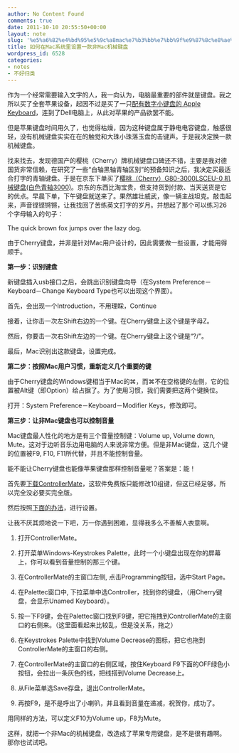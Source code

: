 ```yaml
---
author: No Content Found
comments: true
date: 2011-10-10 20:55:50+00:00
layout: note
slug: '%e5%a6%82%e4%bd%95%e5%9c%a8mac%e7%b3%bb%e7%bb%9f%e9%87%8c%e8%ae%be%e7%bd%ae%e4%b8%80%e6%ac%be%e9%9d%9emac%e6%9c%ba%e6%a2%b0%e9%94%ae%e7%9b%98'
title: 如何在Mac系统里设置一款非Mac机械键盘
wordpress_id: 6528
categories:
- notes
- 不好归类
---
```


作为一个经常需要输入文字的人，我一向认为，电脑最重要的部件就是键盘。我之所以买了全套苹果设备，起因不过是买了一只[配有数字小键盘的 Apple Keyboard](http://store.apple.com/cn/product/MB110CH/B?fnode=MTY1NDA1Mg&mco=MTk0NTcwNDk)，连到了Dell电脑上，从此对苹果的产品欲罢不能。





但是苹果键盘时间用久了，也觉得枯燥，因为这种键盘属于静电电容键盘，触感很轻，没有机械键盘实实在在的触觉和大珠小珠落玉盘的击键声。于是我决定换一款机械键盘。





找来找去，发现德国产的樱桃（Cherry）牌机械键盘口碑还不错，主要是我对德国货非常信赖，在研究了一些“白轴黑轴青轴区别”的预备知识之后，我决定买最适合打字的青轴键盘。于是在京东下单买了[樱桃（Cherry）G80-3000LSCEU-0 机械键盘(白色青轴3000)](http://www.360buy.com/product/338870.html)。京东的东西比淘宝贵，但支持货到付款、当天送货是它的优点。早晨下单，下午键盘就送来了。果然雄壮威武，像一辆主战坦克。敲击起来，声音铿铿锵锵，让我找回了苦练英文打字的岁月。并想起了那个可以练习26个字母输入的句子：





The quick brown fox jumps over the lazy dog.





由于Cherry键盘，并非是针对Mac用户设计的，因此需要做一些设置，才能用得顺手。





**第一步：识别键盘**





新键盘插入usb接口之后，会跳出识别键盘向导（在System Preference－Keyboard－Change Keyboard Type也可以出现这个界面）。





首先，会出现一个Introduction，不用理睬，Continue





接着，让你击一次左Shift右边的一个键。在Cherry键盘上这个键是字母Z。





然后，你要击一次右Shift左边的一个键。在Cherry键盘上这个键是“?/”。





最后，Mac识别出这款键盘，设置完成。





**第二步：按照Mac用户习惯，重新定义几个重要的键**





由于Cherry键盘的Windows键相当于Mac的⌘，而⌘不在空格键的左侧，它的位置被Alt键（即Option）给占据了。为了使用习惯，我们需要把这两个键换位。





打开：System Preference－Keyboard－Modifier Keys，修改即可。





**第三步：让非Mac键盘也可以控制音量**





Mac键盘最人性化的地方是有三个音量控制键：Volume up, Volume down, Mute。这对于边听音乐边用电脑的人来说非常方便。但是非Mac键盘，这几个键的位置被F9, F10, F11所代替，并且不能控制音量。





能不能让Cherry键盘也能像苹果键盘那样控制音量呢？答案是：能！





首先要[下载ControllerMate](http://www.orderedbytes.com/controllermate/purchase/)，这软件免费版只能修改10组键，但这已经足够，所以完全没必要买完全版。





然后按照[下面的办法](http://www.insanelymac.com/forum/index.php?showtopic=86757)，进行设置。





让我不厌其烦地说一下吧，万一你遇到困难，显得我多么不善解人<del>衣</del>意啊。





  1. 打开ControllerMate。


  2. 打开菜单Windows-Keystrokes Palette，此时一个小键盘出现在你的屏幕上，你可以看到音量控制的那三个键。


  3. 在ControllerMate的主窗口左侧, 点击Programming按钮，选中Start Page。


  4. 在Palettec窗口中, 下拉菜单中选Controller，找到你的键盘，（用Cherry键盘，会显示Unamed Keyboard）。


  5. 按一下F9键，会在Palettec窗口找到F9键，把它拖拽到ControllerMate的主窗口的右侧来。（这里面看起来比较乱，但是没关系，拖之）


  6. 在Keystrokes Palette中找到Volume Decrease的图标，把它也拖到ControllerMate的主窗口的右侧。


  7. 在ControllerMate的主窗口的右侧区域，按住Keyboard F9下面的OFF绿色小按钮，会拉出一条灰色的线，把线搭到Volume Decrease上。


  8. 从File菜单选Save存盘，退出ControllerMate。


  9. 再按F9，是不是呼出了小喇叭，并且看到音量在递减，祝贺你，成功了。



用同样的方法，可以定义F10为Volume up，F8为Mute。





这样，就把一个非Mac的机械键盘，改造成了苹果专用键盘，是不是很有趣啊。那你也试试吧。
